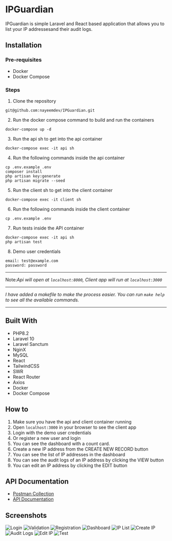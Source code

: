 # IPGuardian

IPGuardian is simple Laravel and React based application that allows you to list your IP addressesand their audit logs.

## Installation

### Pre-requisites
- Docker
- Docker Compose

### Steps
1. Clone the repository
```
git@github.com:nayeemdev/IPGuardian.git
```
2. Run the docker compose command to build and run the containers
```
docker-compose up -d
```
3. Run the api sh to get into the api container
```
docker-compose exec -it api sh
```
4. Run the following commands inside the api container
```
cp .env.example .env
composer install
php artisan key:generate
php artisan migrate --seed
```

5. Run the client sh to get into the client container
```
docker-compose exec -it client sh
```
6. Run the following commands inside the client container
```
cp .env.example .env
```
7. Run tests inside the API container
```
docker-compose exec -it api sh
php artisan test
```
8. Demo user credentials
```
email: test@example.com
password: password
```
***
Note:*Api will open at `localhost:8000`, Client app will run at `localhost:3000`*
***
*I have added a makefile to make the process easier. You can  run `make help` to see all the available commands.*
***

## Built With
- PHP8.2
- Laravel 10
- Laravel Sanctum
- NginX
- MySQL
- React
- TailwindCSS
- SWR
- React Router
- Axios
- Docker
- Docker Compose


## How to
1. Make sure you have the api and client container running
2. Open `localhost:3000` in your browser to see the client app
3. Login with the demo user credentials
4. Or register a new user and login
5. You can see the dashboard with a count card.
6. Create a new IP address from the CREATE NEW RECORD button
7. You can see the list of IP addresses in the dashboard
8. You can see the audit logs of an IP address by clicking the VIEW button
9. You can edit an IP address by clicking the EDIT button

## API Documentation
- [Postman Collection](https://api.postman.com/collections/9744215-32eab5db-53aa-439f-bec2-96f347df0574?access_key=PMAT-01HJ68TTT243RPMYMNHCQKQY68)
- [API Documentation](https://documenter.getpostman.com/view/9744215/2s9Ykq8gP8)

## Screenshots
![Login](./art/IPGuardian1.png)
![Validation](./art/IPGuardian2.png)
![Registration](./art/IPGuardian3.png)
![Dashboard](./art/IPGuardian4.png)
![IP List](./art/IPGuardian5.png)
![Create IP](./art/IPGuardian6.png)
![Audit Logs](./art/IPGuardian7.png)
![Edit IP](./art/IPGuardian8.png)
![Test](./art/IPGUardianTest.png)

